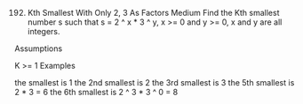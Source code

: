 192. Kth Smallest With Only 2, 3 As Factors
Medium
Find the Kth smallest number s such that s = 2 ^ x * 3 ^ y, x >= 0 and y >= 0, x and y are all integers.

Assumptions

K >= 1
Examples

the smallest is 1
the 2nd smallest is 2
the 3rd smallest is 3
the 5th smallest is 2 * 3 = 6
the 6th smallest is 2 ^ 3 * 3 ^ 0 = 8
